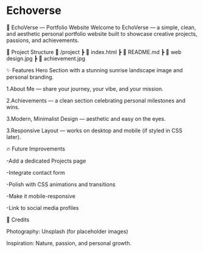 # Echoverse

🌅 EchoVerse — Portfolio Website
Welcome to EchoVerse — a simple, clean, and aesthetic personal portfolio website built to showcase creative projects, passions, and achievements.



📂 Project Structure
📁 /project
 ┣ 📄 index.html
 ┣ 📄 README.md
 ┣ 📄 web design.jpg
 ┣ 📄 achievement.jpg


✨ Features
Hero Section with a stunning sunrise landscape image and personal branding.

1.About Me — share your journey, your vibe, and your mission.

2.Achievements — a clean section celebrating personal milestones and wins.

3.Modern, Minimalist Design — aesthetic and easy on the eyes.

3.Responsive Layout — works on desktop and mobile (if styled in CSS later).

🔥 Future Improvements

-Add a dedicated Projects page

-Integrate contact form

-Polish with CSS animations and transitions

-Make it mobile-responsive

-Link to social media profiles


🙌 Credits

Photography: Unsplash (for placeholder images)

Inspiration: Nature, passion, and personal growth.
